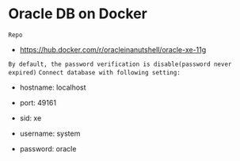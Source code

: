 # Oracle DB on Docker 

`Repo`

* https://hub.docker.com/r/oracleinanutshell/oracle-xe-11g

`By default, the password verification is disable(password never expired)`
`Connect database with following setting:`

* hostname: localhost

* port: 49161

* sid: xe

* username: system

* password: oracle
